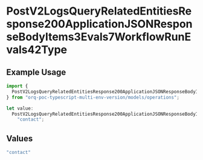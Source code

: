 # PostV2LogsQueryRelatedEntitiesResponse200ApplicationJSONResponseBodyItems3Evals7WorkflowRunEvals42Type

## Example Usage

```typescript
import {
  PostV2LogsQueryRelatedEntitiesResponse200ApplicationJSONResponseBodyItems3Evals7WorkflowRunEvals42Type,
} from "orq-poc-typescript-multi-env-version/models/operations";

let value:
  PostV2LogsQueryRelatedEntitiesResponse200ApplicationJSONResponseBodyItems3Evals7WorkflowRunEvals42Type =
    "contact";
```

## Values

```typescript
"contact"
```